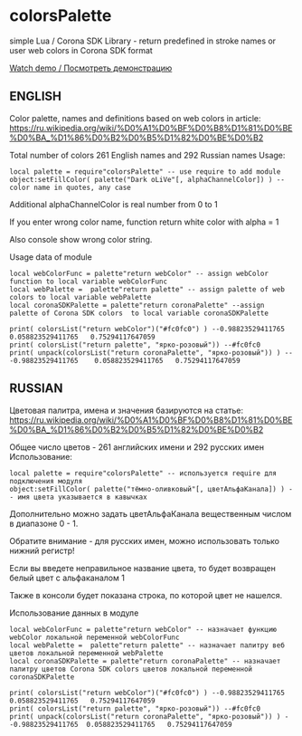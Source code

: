 colorsPalette
=============
simple Lua / Corona SDK Library - return predefined in stroke names or user web colors in Corona SDK format

[Watch demo / Посмотреть демонстрацию](https://i.imgur.com/65hZQoq.gifv)

ENGLISH
-------
Color palette, names and definitions based on web colors in article:
https://ru.wikipedia.org/wiki/%D0%A1%D0%BF%D0%B8%D1%81%D0%BE%D0%BA_%D1%86%D0%B2%D0%B5%D1%82%D0%BE%D0%B2

Total number of colors 261 English names and 292 Russian names
Usage:
```
local palette = require"colorsPalette" -- use require to add module
object:setFillColor( palette("Dark oLiVe"[, alphaChannelColor]) ) -- color name in quotes, any case
```
Additional alphaChannelColor is real number from 0 to 1

If you enter wrong color name, function return white color with alpha = 1

Also console show wrong color string.

Usage data of module
```
local webColorFunc = palette"return webColor" -- assign webColor function to local variable webColorFunc
local webPalette =  palette"return palette" -- assign palette of web colors to local variable webPalette
local coronaSDKPalette = palette"return coronaPalette" --assign palette of Corona SDK colors  to local variable coronaSDKPalette

print( colorsList("return webColor")("#fc0fc0") ) --0.98823529411765	0.058823529411765	0.75294117647059
print( colorsList("return palette", "ярко-розовый")) --#fc0fc0
print( unpack(colorsList("return coronaPalette", "ярко-розовый")) ) -- -0.98823529411765	0.058823529411765	0.75294117647059
```
RUSSIAN
-------
Цветовая палитра, имена и значения базируются на статье:
https://ru.wikipedia.org/wiki/%D0%A1%D0%BF%D0%B8%D1%81%D0%BE%D0%BA_%D1%86%D0%B2%D0%B5%D1%82%D0%BE%D0%B2

Общее число цветов - 261 английских имени и 292 русских имен
Использование:
```
local palette = require"colorsPalette" -- используется require для подключения модуля
object:setFillColor( palette("тёмно-оливковый"[, цветАльфаКанала]) ) -- имя цвета указывается в кавычках
```
Дополнительно можно задать цветАльфаКанала вещественным числом в диапазоне 0 - 1.

Обратите внимание - для русских имен, можно использовать только нижний регистр!

Если вы введете неправильное название цвета, то будет возвращен белый цвет с альфаканалом 1

Также в консоли будет показана строка, по которой цвет не нашелся.

Использование данных в модуле
```
local webColorFunc = palette"return webColor" -- назначает функцию webColor локальной переменной webColorFunc
local webPalette =  palette"return palette" -- назначает палитру веб цветов локальной переменной webPalette
local coronaSDKPalette = palette"return coronaPalette" -- назначает палитру цветов Corona SDK colors цветов локальной переменной coronaSDKPalette

print( colorsList("return webColor")("#fc0fc0") ) --0.98823529411765	0.058823529411765	0.75294117647059
print( colorsList("return palette", "ярко-розовый")) --#fc0fc0
print( unpack(colorsList("return coronaPalette", "ярко-розовый")) ) --0.98823529411765	0.058823529411765	0.75294117647059
```
